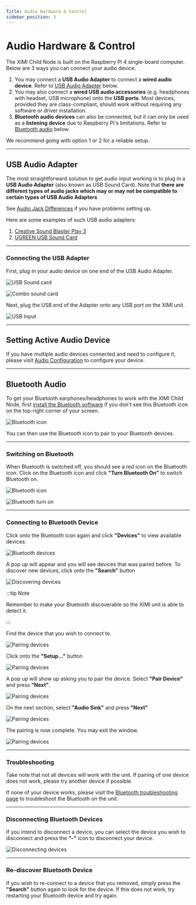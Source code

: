 ```yaml
---
Title: Audio Hardware & Control
sidebar_position: 3
---
```


# Audio Hardware & Control

The XIMI Child Node is built on the Raspberry Pi 4 single-board computer. Below are 3 ways you can connect your audio device.

1. You may connect a **USB Audio Adapter** to connect a **wired audio device**. Refer to [USB Audio Adapter](#usb-sound-card) below.
2. You may also connect a **wired USB audio accessories** (e.g. headphones with headset, USB microphone) onto the **USB ports**. Most devices, provided they are class-compliant, should work without requiring any software or driver installation.
3. **Bluetooth audio devices** can also be connected, but it can only be used as a **listening device** due to Raspberry Pi's limitations. Refer to [Bluetooth audio](#bluetooth-audio) below.

We recommend going with option 1 or 2 for a reliable setup.

---

## USB Audio Adapter

The most straightforward solution to get audio input working is to plug in a **USB Audio Adapter** (also known as USB Sound Card). Note that **there are different types of audio jacks which may or may not be compatible to certain types of USB Audio Adapters**

See [Audio Jack Differences](/docs/user-manual/performers/troubleshooting/audio/trs-trrs-differences) if you have problems setting up.

Here are some examples of such USB audio adapters:

1. [Creative Sound Blaster Play 3](https://my.creative.com/p/sound-cards/sound-blaster-play-3#buy-menu)
1. [UGREEN USB Sound Card](https://www.amazon.com/UGREEN-External-Headphone-Microphone-Desktops/dp/B016CU2PEU/ref=sr_1_2_sspa?keywords=ugreen%2Bsound%2Bcard&qid=1637833947&sr=8-2-spons&spLa=ZW5jcnlwdGVkUXVhbGlmaWVyPUE1MTc1Sk83WURZTjImZW5jcnlwdGVkSWQ9QTA4MTg4NTkzT0JGQ0s5RzdJTzlPJmVuY3J5cHRlZEFkSWQ9QTA4NDUyMTk4TFY1VDJJQkwxMlAmd2lkZ2V0TmFtZT1zcF9hdGYmYWN0aW9uPWNsaWNrUmVkaXJlY3QmZG9Ob3RMb2dDbGljaz10cnVl&th=1)

---

### Connecting the USB Adapter

First, plug in your audio device on one end of the USB Audio Adapter.

![USB Sound card](/img/new-user-manual/child/15-audio.jpg)

![Combo sound card](/img/new-user-manual/child/16-audio.jpg)

Next, plug the USB end of the Adapter onto any USB port on the XIMI unit.

![USB Input](/img/new-user-manual/child/11-accessories.jpg)

---

## Setting Active Audio Device

If you have multiple audio devices connected and need to configure it, please visit [Audio Configuration](/docs/user-manual/performers/troubleshooting/audio/audio-config) to configure your device.

---

## Bluetooth Audio

To get your Bluetooth earphones/headphones to work with the XIMI Child Node, first [install the Bluetooth software](/docs/user-manual/performers/troubleshooting/bluetooth/installing-bluetooth) if you don't see this Bluetooth icon on the top-right corner of your screen.

![Bluetooth icon](/img/new-user-manual/child-raspi/bluetooth-icon.png)

You can then use the Bluetooth icon to pair to your Bluetooth devices.

---

### Switching on Bluetooth

When Bluetooth is switched off, you should see a red icon on the Bluetooth icon. Click on the Bluetooth icon and click **"Turn Bluetooth On"** to switch Bluetooth on.

![Bluetooth icon](/img/new-user-manual/child-raspi/bt-1.png)

![Bluetooth turn on](/img/new-user-manual/child-raspi/bt-2.png)

---

### Connecting to Bluetooth Device

Click onto the Bluetooth icon again and click **"Devices"** to view available devices.

![Bluetooth devices](/img/new-user-manual/child-raspi/bt-5.png)

A pop up will appear and you will see devices that was paired before. To discover new devices, click onto the **"Search"** button

![Discovering devices](/img/new-user-manual/child-raspi/bt-6.png)

:::tip Note

Remember to make your Bluetooth discoverable so the XIMI unit is able to detect it.

:::

Find the device that you wish to connect to.

![Pairing devices](/img/new-user-manual/child-raspi/bt-8.png)

Click onto the **"Setup..."** button

![Pairing devices](/img/new-user-manual/child-raspi/pairing0.png)

A pop up will show up asking you to pair the device. Select **"Pair Device"** and press **"Next"**.

![Pairing devices](/img/new-user-manual/child-raspi/pairing1.png)

On the next section, select **"Audio Sink"** and press **"Next"**

![Pairing devices](/img/new-user-manual/child-raspi/pairing2.png)

The pairing is now complete. You may exit the window.

![Pairing devices](/img/new-user-manual/child-raspi/pairing3.png)

---

### Troubleshooting

Take note that not all devices will work with the unit. If pairing of one device does not work, please try another device if possible.

If none of your device works, please visit the [Bluetooth troubleshooting page](/docs/user-manual/performers/troubleshooting/bluetooth/unable-to-pair-bluetooth-device) to troubleshoot the Bluetooth on the unit.

---

### Disconnecting Bluetooth Devices

If you intend to disconnect a device, you can select the device you wish to disconnect and press the **"-"** icon to disconnect your device.

![Disconnecting devices](/img/new-user-manual/child-raspi/disconnect-bluetooth.png)

---

### Re-discover Bluetooth Device

If you wish to re-connect to a device that you removed, simply press the **"Search"** button again to look for the device. If this does not work, try restarting your Bluetooth device and try again.
